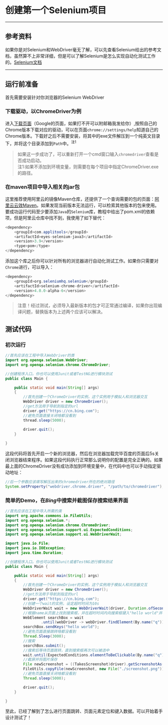 # 创建第一个Selenium项目
***
## 参考资料
如果你是对Selenium和WebDriver毫无了解，可以先查看Selenium给出的参考文档，虽然算不上非常详细，但是可以了解Selenium是怎么实现自动化测试工作的。[Selenium文档](https://www.selenium.dev/documentation/zh-cn/)
***
## 运行前准备
首先需要安装针对你浏览器的Selenium WebDriver
### 下载驱动，以ChromeDriver为例
进入[下载页面](https://sites.google.com/a/chromium.org/chromedriver/downloads)（Google的页面，如果打不开可以附邮箱我发给你）,按照自己的Chrome版本下载对应的驱动，可以在页面`chrome://settings/help`知道自己的Chrome版本。下载好之后不需要安装，将其中的exe文件解压到一个纯英文目录下，并将这个目录添加到`Path`中。<sup>注1</sup>
>如果这一步成功了，可以重新打开一个cmd窗口输入`chromedriver`查看是否成功启动。  
>注1:如果不添加到环境变量，则需要在每个项目中指定ChromeDriver.exe的路径。
### 在maven项目中导入相关的jar包
这里推荐使用阿里云的镜像Maven仓库，还提供了一个查询需要的包的页面：[阿里云云效Maven](https://maven.aliyun.com/mvn/search)。如果发现当前版本无法运行，可以检索其他版本的包来使用。  
要成功运行代码至少要添加`Java`的`Selenium`库，教程中给出了pom.xml的依赖项，但是阿里云仓库中找不到，我使用了如下替代：
```java
<dependency>
    <groupId>com.applitools</groupId>
    <artifactId>eyes-selenium-java3</artifactId>
    <version>3.9</version>
    <type>pom</type>
</dependency>
```
添加这个库之后你可以针对所有的浏览器进行自动化测试工作。如果你只需要对`Chrome`进行，可以导入：
```java
<dependency>
    <groupId>org.seleniumhq.selenium</groupId>
    <artifactId>selenium-chrome-driver</artifactId>
    <version>4.0.0-alpha-6</version>
</dependency>
```
> 注意！经过测试，必须导入最新版本的包才可正常通过编译，如果你出现编译问题，替换版本为上述两个应该可以解决。
## 测试代码
### 初次运行
```java
//首先应该在工程中导入WebDriver的类
import org.openqa.selenium.WebDriver;
import org.openqa.selenium.chrome.ChromeDriver;

//创建程序入口。你也可以使用Junit或者TestNG进行模块测试
public class Main {

    public static void main(String[] args)
    {
        //首先创建一个ChromeDriver的实例，这个实例用于模拟人和浏览器交互
        WebDriver driver = new ChromeDriver();
        //get方法用于导航到指定的url
        driver.get("https://cn.bing.com");
        //避免页面直接关闭啥都没看到
        thread.sleep(5000);
        
        driver.quit();
    }

}
```
这段代码将首先开启一个新的浏览器，然后在浏览器加载完毕百度的页面后5s关闭浏览器结束程序。如果这段代码执行正常那么说明你的配置是完全正确的。如果最上面的ChromeDriver没有成功添加到环境变量中，在代码中也可以手动指定驱动地址：
```java
//后一个参数应该填写解压出来的chromedriver所在的绝对路径
System.setProperty("webdriver.chrome.driver", "/path/to/chromedriver");
```
### 简单的Demo，在*Bing*中搜索并截图保存搜索结果界面
```java
//首先应该在工程中导入所需的类
import org.apache.commons.io.FileUtils;
import org.openqa.selenium.*;
import org.openqa.selenium.chrome.ChromeDriver;
import org.openqa.selenium.support.ui.ExpectedConditions;
import org.openqa.selenium.support.ui.WebDriverWait;

import java.io.File;
import java.io.IOException;
import java.time.Duration;

//创建程序入口。你也可以使用Junit或者TestNG进行模块测试
public class Main {

    public static void main(String[] args)
    {
        //首先创建一个ChromeDriver的实例，这个实例用于模拟人和浏览器交互
        WebDriver driver = new ChromeDriver();
        //get方法用于导航到指定的url
        driver.get("https://cn.bing.com");
        //创建一个wait的实例，设定超时时间为10s
        WebDriverWait wait = new WebDriverWait(driver, Duration.ofSeconds(10));
        //根据name从页面上找到搜索框，并在超时时间内向搜索框键入"hello world"并模拟按下回车进行搜索。如果找不到元素不会触发ElementNotFoundException
        WebElement searchBox = wait
                .until(webDriver -> webDriver.findElement(By.name("q")));
        searchBox.sendKeys("hello world");
		//避免页面直接跳转啥都没看到
		Thread.Sleep(3000);
		//搜索
		searchBox.submit();		
        //搜索后等待页面跳转，直到搜索框再次可以被选中
        wait.until(ExpectedConditions.elementToBeClickable(By.name("q")));
        //截屏并将图片保存
        File newScreenshot = ((TakesScreenshot)driver).getScreenshotAs(OutputType.FILE);
        FileUtils.copyFile(newScreenshot, new File("./screenshot.png"));
        //避免页面直接关闭啥都没看到
        Thread.sleep(5000);

        driver.quit();
    }

}
```
至此，已经了解到了怎么进行页面跳转、页面元素定位和键入数据。可以开始着手设计测试了！

